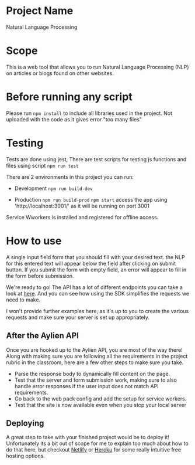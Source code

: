 # Project Name
Natural Language Processing

# Scope
This is a web tool that allows you to run Natural Language Processing (NLP) on articles or blogs found on other websites.

# Before running any script
Please run `npm install` to include all libraries used in the project. Not uploaded with the code as it gives error "too many files"

# Testing
Tests are done using jest, There are test scripts for testing js functions and files using script `npm run test` 
  
There are 2 environments in this project you can run:

- Development
`npm run build-dev`

- Production
`npm run build-prod`
`npm start` 
access the app using 'http://localhost:3001/' as it will be running on port 3001

Service Wworkers is installed and registered for offline access.

# How to use
A single input field form that you should fill with your desired text. the NLP for this entered text will appear below the field after clicking on submit button.
If you submit the form with empty field, an error will appear to fill in the form before submission.











We're ready to go! The API has a lot of different endpoints you can take a look at [here](https://docs.aylien.com/textapi/endpoints/#api-endpoints). And you can see how using the SDK simplifies the requests we need to make. 

I won't provide further examples here, as it's up to you to create the various requests and make sure your server is set up appropriately.

## After the Aylien API

Once you are hooked up to the Aylien API, you are most of the way there! Along with making sure you are following all the requirements in the project rubric in the classroom, here are a few other steps to make sure you take.

- Parse the response body to dynamically fill content on the page.
- Test that the server and form submission work, making sure to also handle error responses if the user input does not match API requirements. 
- Go back to the web pack config and add the setup for service workers.  
- Test that the site is now available even when you stop your local server 

## Deploying

A great step to take with your finished project would be to deploy it! Unfortunately its a bit out of scope for me to explain too much about how to do that here, but checkout [Netlify](https://www.netlify.com/) or [Heroku](https://www.heroku.com/) for some really intuitive free hosting options.
